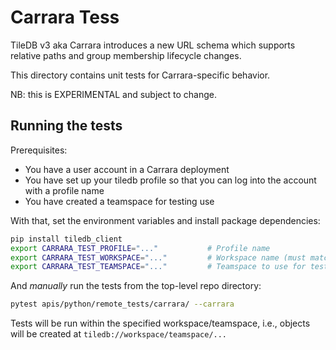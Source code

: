 # Carrara Tess

TileDB v3 aka Carrara introduces a new URL schema which supports relative paths and group membership lifecycle changes.

This directory contains unit tests for Carrara-specific behavior.

NB: this is EXPERIMENTAL and subject to change.

## Running the tests

Prerequisites:

- You have a user account in a Carrara deployment
- You have set up your tiledb profile so that you can log into the account with a profile name
- You have created a teamspace for testing use

With that, set the environment variables and install package dependencies:

```bash
pip install tiledb_client
export CARRARA_TEST_PROFILE="..."           # Profile name
export CARRARA_TEST_WORKSPACE="..."         # Workspace name (must match workspace for the profile)
export CARRARA_TEST_TEAMSPACE="..."         # Teamspace to use for tests
```

And _manually_ run the tests from the top-level repo directory:

```bash
pytest apis/python/remote_tests/carrara/ --carrara
```

Tests will be run within the specified workspace/teamspace, i.e., objects will be created at `tiledb://workspace/teamspace/...`
